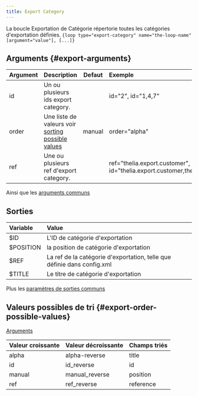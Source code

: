 ```yaml
---
title: Export Category
---
```


La boucle Exportation de Catégorie répertorie toutes les catégories d'exportation définies.
`{loop type="export-category" name="the-loop-name" [argument="value"], [...]}`

## Arguments {#export-arguments}

| Argument | Description                                                                        | Defaut | Exemple                                                                          |
|----------|:-----------------------------------------------------------------------------------|:------:|:---------------------------------------------------------------------------------|
| id       | Un ou plusieurs ids export category.                                               |        | id="2", id="1,4,7"                                                               |
| order    | Une liste de valeurs voir [sorting possible values](#export-order-possible-values) | manual | order="alpha"                                                                    |
| ref      | Une ou plusieurs ref d'export category.                                            |        | ref="thelia.export.customer", id="thelia.export.customer,thelia.export.products" |

Ainsi que les [arguments communs](./global_arguments)

## Sorties

| Variable  | Value                                                                   |
|:----------|:------------------------------------------------------------------------|
| $ID       | L'ID de catégorie d'exportation                                         |
| $POSITION | la position de catégorie d'exportation                                  |
| $REF      | La ref de la catégorie d'exportation, telle que définie dans config.xml |
| $TITLE    | Le titre de catégorie d'exportation                                     |

Plus les [paramètres de sorties communs](./global_outputs)

## Valeurs possibles de tri {#export-order-possible-values}
[Arguments](#export-arguments)

| Valeur croissante | Valeur décroissante | Champs triés |
|-------------------|---------------------|:-------------|
| alpha             | alpha-reverse       | title        |
| id                | id_reverse          | id           |
| manual            | manual_reverse      | position     |
| ref               | ref_reverse         | reference    |
